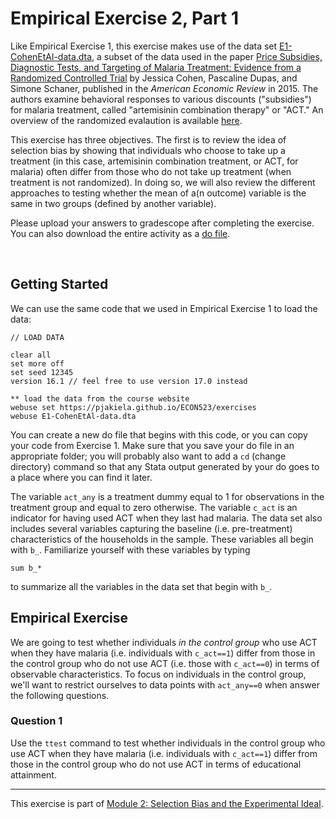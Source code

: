 # Empirical Exercise 2, Part 1

Like Empirical Exercise 1, this exercise makes use of the data set [E1-CohenEtAl-data.dta](https://pjakiela.github.io/ECON523/exercises/E1-CohenEtAl-data.dta), 
a subset of the data used in the 
paper [Price Subsidies, Diagnostic Tests, and Targeting of Malaria Treatment: Evidence from a Randomized Controlled Trial](https://www.aeaweb.org/articles?id=10.1257/aer.20130267) 
by Jessica Cohen, Pascaline Dupas, and Simone Schaner, published in the _American Economic Review_ in 2015.  The authors examine behavioral responses to 
various discounts ("subsidies") for malaria treatment, called "artemisinin combination therapy" or "ACT."  An overview of the randomized evalaution is available [here](https://www.povertyactionlab.org/sites/default/files/publication/2011.12.15-Subsidizing-Malaria.pdf).

This exercise has three objectives.  The first is to review the idea of selection bias by showing that individuals who choose to take up a treatment (in this case, 
artemisinin combination treatment, or ACT, for malaria) often differ from those who do not take up treatment (when treatment is not randomized).  In doing so, we will also 
review the different approaches to testing whether the mean of a(n outcome) variable is the same in two groups (defined by another variable).    

Please upload your answers to gradescope after completing the exercise.  You can also download the entire activity 
as a [do file](https://pjakiela.github.io/ECON523/exercises/E2-questions.do).  

<br>

## Getting Started 

We can use the same code that we used in Empirical Exercise 1 to load the data:
```
// LOAD DATA

clear all 
set more off
set seed 12345
version 16.1 // feel free to use version 17.0 instead

** load the data from the course website
webuse set https://pjakiela.github.io/ECON523/exercises
webuse E1-CohenEtAl-data.dta
```
You can create a new do file that begins with this code, or you can copy your code from Exercise 1.  Make sure that you save your do file in an appropriate folder; you will probably also want to add a `cd` (change directory) command so that any Stata output generated by your do goes to a place where you can find it later.

The variable `act_any` is a treatment dummy equal to 1 for observations in the treatment group and equal to zero otherwise.  The variable `c_act` is an indicator 
for having used ACT when they last had malaria.  The data set also includes several variables capturing the baseline (i.e. pre-treatment) characteristics of the households in the sample.  These variables all begin with `b_`.  Familiarize yourself with these variables by typing
```
sum b_*
```
to summarize all the variables in the data set that begin with `b_`.  


## Empirical Exercise  

We are going to test whether individuals *in the control group* who use ACT when they have malaria (i.e. individuals with `c_act==1`) differ from those 
in the control group who do not use ACT (i.e. those with `c_act==0`) in terms of observable characteristics.  To focus on individuals in the control group, 
we'll want to restrict ourselves to data points with `act_any==0` when answer the following questions.  

### Question 1  

Use the `ttest` command to test whether individuals in the control group who use ACT when they have malaria (i.e. individuals with `c_act==1`) differ from those 
in the control group who do not use ACT in terms of educational attainment.  

   ---
  
This exercise is part of [Module 2:  Selection Bias and the Experimental Ideal](https://pjakiela.github.io/ECON523/M2-selection-bias.html).
